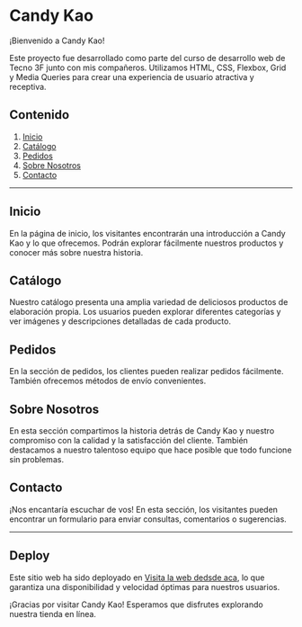 # Candy Kao

¡Bienvenido a Candy Kao!

Este proyecto fue desarrollado como parte del curso de desarrollo web de Tecno 3F junto con mis compañeros. Utilizamos HTML, CSS, Flexbox, Grid y Media Queries para crear una experiencia de usuario atractiva y receptiva.

## Contenido

1. [Inicio](#inicio)
2. [Catálogo](#catálogo)
3. [Pedidos](#pedidos)
4. [Sobre Nosotros](#sobre-nosotros)
5. [Contacto](#contacto)

---

## Inicio

En la página de inicio, los visitantes encontrarán una introducción a Candy Kao y lo que ofrecemos. Podrán explorar fácilmente nuestros productos y conocer más sobre nuestra historia.

## Catálogo

Nuestro catálogo presenta una amplia variedad de deliciosos productos de elaboración propia. Los usuarios pueden explorar diferentes categorías y ver imágenes y descripciones detalladas de cada producto.

## Pedidos

En la sección de pedidos, los clientes pueden realizar pedidos fácilmente. También ofrecemos métodos de envío convenientes.

## Sobre Nosotros

En esta sección compartimos la historia detrás de Candy Kao y nuestro compromiso con la calidad y la satisfacción del cliente. También destacamos a nuestro talentoso equipo que hace posible que todo funcione sin problemas.

## Contacto

¡Nos encantaría escuchar de vos! En esta sección, los visitantes pueden encontrar un formulario para enviar consultas, comentarios o sugerencias.

---

## Deploy

Este sitio web ha sido deployado en [Visita la web dedsde aca](https://candykao.netlify.app/), lo que garantiza una disponibilidad y velocidad óptimas para nuestros usuarios.

¡Gracias por visitar Candy Kao! Esperamos que disfrutes explorando nuestra tienda en línea.

